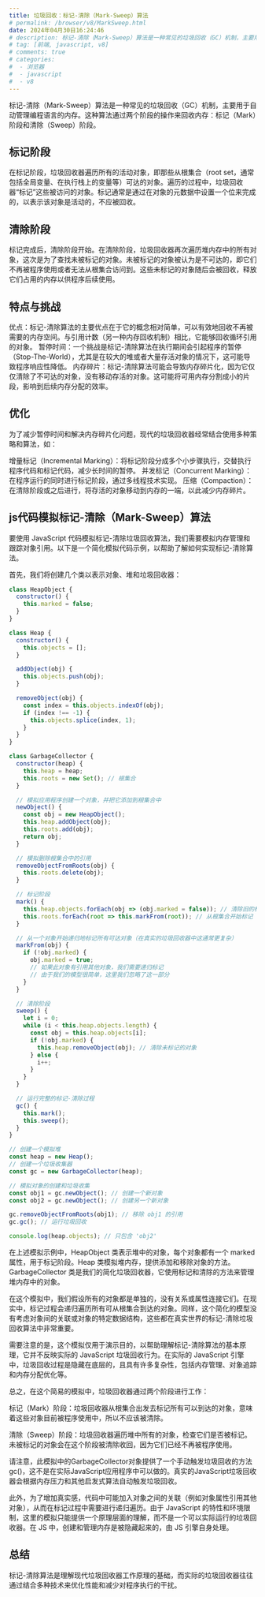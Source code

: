 ```yaml
---
title: 垃圾回收：标记-清除（Mark-Sweep）算法
# permalink: /browser/v8/MarkSweep.html
date: 2024年04月30日16:24:46
# description: 标记-清除（Mark-Sweep）算法是一种常见的垃圾回收（GC）机制，主要用于自动管理编程语言的内存。这种算法通过两个阶段的操作来回收内存：标记（Mark）阶段和清除（Sweep）阶段。
# tag: [前端, javascript, v8]
# comments: true
# categories: 
#  - 浏览器
#  - javascript
#  - v8
---
```


标记-清除（Mark-Sweep）算法是一种常见的垃圾回收（GC）机制，主要用于自动管理编程语言的内存。这种算法通过两个阶段的操作来回收内存：标记（Mark）阶段和清除（Sweep）阶段。

## 标记阶段

在标记阶段，垃圾回收器遍历所有的活动对象，即那些从根集合（root set，通常包括全局变量、在执行栈上的变量等）可达的对象。遍历的过程中，垃圾回收器“标记”这些被访问的对象。标记通常是通过在对象的元数据中设置一个位来完成的，以表示该对象是活动的，不应被回收。

## 清除阶段

标记完成后，清除阶段开始。在清除阶段，垃圾回收器再次遍历堆内存中的所有对象，这次是为了查找未被标记的对象。未被标记的对象被认为是不可达的，即它们不再被程序使用或者无法从根集合访问到。这些未标记的对象随后会被回收，释放它们占用的内存以供程序后续使用。

## 特点与挑战

优点：标记-清除算法的主要优点在于它的概念相对简单，可以有效地回收不再被需要的内存空间。与引用计数（另一种内存回收机制）相比，它能够回收循环引用的对象。
暂停时间：一个挑战是标记-清除算法在执行期间会引起程序的暂停（Stop-The-World），尤其是在较大的堆或者大量存活对象的情况下，这可能导致程序响应性降低。
内存碎片：标记-清除算法可能会导致内存碎片化，因为它仅仅清除了不可达的对象，没有移动存活的对象。这可能将可用内存分割成小的片段，影响到后续内存分配的效率。

## 优化

为了减少暂停时间和解决内存碎片化问题，现代的垃圾回收器经常结合使用多种策略和算法，如：

增量标记（Incremental Marking）：将标记阶段分成多个小步骤执行，交替执行程序代码和标记代码，减少长时间的暂停。
并发标记（Concurrent Marking）：在程序运行的同时进行标记阶段，通过多线程技术实现。
压缩（Compaction）：在清除阶段或之后进行，将存活的对象移动到内存的一端，以此减少内存碎片。

## js代码模拟标记-清除（Mark-Sweep）算法

要使用 JavaScript 代码模拟标记-清除垃圾回收算法，我们需要模拟内存管理和跟踪对象引用。以下是一个简化模拟代码示例，以帮助了解如何实现标记-清除算法。

首先，我们将创建几个类以表示对象、堆和垃圾回收器：

```js
class HeapObject {
  constructor() {
    this.marked = false;
  }
}

class Heap {
  constructor() {
    this.objects = [];
  }

  addObject(obj) {
    this.objects.push(obj);
  }

  removeObject(obj) {
    const index = this.objects.indexOf(obj);
    if (index !== -1) {
      this.objects.splice(index, 1);
    }
  }
}

class GarbageCollector {
  constructor(heap) {
    this.heap = heap;
    this.roots = new Set(); // 根集合
  }

  // 模拟应用程序创建一个对象，并把它添加到根集合中
  newObject() {
    const obj = new HeapObject();
    this.heap.addObject(obj);
    this.roots.add(obj);
    return obj;
  }

  // 模拟删除根集合中的引用
  removeObjectFromRoots(obj) {
    this.roots.delete(obj);
  }

  // 标记阶段
  mark() {
    this.heap.objects.forEach(obj => (obj.marked = false)); // 清除旧的标记
    this.roots.forEach(root => this.markFrom(root)); // 从根集合开始标记
  }

  // 从一个对象开始递归地标记所有可达对象（在真实的垃圾回收器中这通常更复杂）
  markFrom(obj) {
    if (!obj.marked) {
      obj.marked = true;
      // 如果此对象有引用其他对象，我们需要递归标记
      // 由于我们的模型很简单，这里我们忽略了这一部分
    }
  }

  // 清除阶段
  sweep() {
    let i = 0;
    while (i < this.heap.objects.length) {
      const obj = this.heap.objects[i];
      if (!obj.marked) {
        this.heap.removeObject(obj); // 清除未标记的对象
      } else {
        i++;
      }
    }
  }

  // 运行完整的标记-清除过程
  gc() {
    this.mark();
    this.sweep();
  }
}

// 创建一个模拟堆
const heap = new Heap();
// 创建一个垃圾收集器
const gc = new GarbageCollector(heap);

// 模拟对象的创建和垃圾收集
const obj1 = gc.newObject(); // 创建一个新对象
const obj2 = gc.newObject(); // 创建另一个新对象

gc.removeObjectFromRoots(obj1); // 移除 obj1 的引用
gc.gc(); // 运行垃圾回收

console.log(heap.objects); // 只包含 'obj2'
```

在上述模拟示例中，HeapObject 类表示堆中的对象，每个对象都有一个 marked 属性，用于标记阶段。Heap 类模拟堆内存，提供添加和移除对象的方法。GarbageCollector 类是我们的简化垃圾回收器，它使用标记和清除的方法来管理堆内存中的对象。

在这个模拟中，我们假设所有的对象都是单独的，没有关系或属性连接它们。在现实中，标记过程会递归遍历所有可从根集合到达的对象。同样，这个简化的模型没有考虑对象间的关联或对象的特定数据结构，这些都在真实世界的标记-清除垃圾回收算法中非常重要。

需要注意的是，这个模拟仅用于演示目的，以帮助理解标记-清除算法的基本原理，它并不反映实际的 JavaScript 垃圾回收行为。在实际的 JavaScript 引擎中，垃圾回收过程是隐藏在底层的，且具有许多复杂性，包括内存管理、对象追踪和内存分配优化等。

总之，在这个简易的模拟中，垃圾回收器通过两个阶段进行工作：

标记（Mark）阶段：垃圾回收器从根集合出发去标记所有可以到达的对象，意味着这些对象目前被程序使用中，所以不应该被清除。

清除（Sweep）阶段：垃圾回收器遍历堆中所有的对象，检查它们是否被标记。未被标记的对象会在这个阶段被清除收回，因为它们已经不再被程序使用。

请注意，此模拟中的GarbageCollector对象提供了一个手动触发垃圾回收的方法gc()，这不是在实际JavaScript应用程序中可以做的。真实的JavaScript垃圾回收器会根据内存压力和其他启发式算法自动触发垃圾回收。

此外，为了增加真实感，代码中可能加入对象之间的关联（例如对象属性引用其他对象），从而在标记过程中需要进行递归遍历。由于 JavaScript 的特性和环境限制，这里的模拟只能提供一个原理层面的理解，而不是一个可以实际运行的垃圾回收器。在 JS 中，创建和管理内存是被隐藏起来的，由 JS 引擎自身处理。

## 总结

标记-清除算法是理解现代垃圾回收器工作原理的基础，而实际的垃圾回收器往往通过结合多种技术来优化性能和减少对程序执行的干扰。

